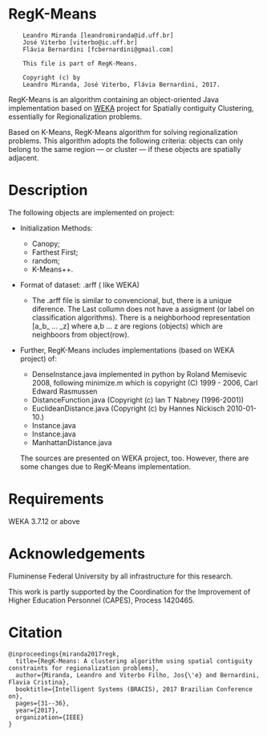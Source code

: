 # RegK-Means
```
    Leandro Miranda [leandromiranda@id.uff.br]
    José Viterbo [viterbo@ic.uff.br]
    Flávia Bernardini [fcbernardini@gmail.com]
    
    This file is part of RegK-Means.
    
    Copyright (c) by
    Leandro Miranda, José Viterbo, Flávia Bernardini, 2017.
```

RegK-Means is an algorithm containing an object-oriented Java implementation based on [WEKA](https://www.cs.waikato.ac.nz/ml/weka/) project for Spatially contiguity Clustering, essentially for Regionalization problems.

Based on K-Means, RegK-Means algorithm for solving regionalization problems. This algorithm adopts the following criteria: objects can only belong to the same region — or cluster — if these objects are spatially adjacent.

# Description

The following objects are implemented on project:

* Initialization Methods: 
  - Canopy;
  - Farthest First;
  - random;
  - K-Means++.

* Format of dataset: .arff ( like WEKA)
    - The .arff file is similar to convencional, but, there is a unique diference. The Last collumn does not have a assigment (or label on classification algorithms). There is a neighborhood representation [a_b_ ... _z] where a,b ... z are regions (objects) which are neighboors from object(row).

* Further, RegK-Means includes implementations (based on WEKA project) of:
  - DenseInstance.java implemented in python by Roland Memisevic 2008, following minimize.m which is copyright (C) 1999 - 2006, Carl Edward Rasmussen
  - DistanceFunction.java (Copyright (c) Ian T Nabney (1996-2001))
  - EuclideanDistance.java (Copyright (c) by Hannes Nickisch 2010-01-10.)
  - Instance.java
  - Instance.java
  - ManhattanDistance.java
  
  The sources are presented on WEKA project, too. However, there are some changes due to RegK-Means implementation. 




# Requirements
WEKA 3.7.12 or above

# Acknowledgements

Fluminense Federal University by all infrastructure for this research.

This work is partly supported by the Coordination for the Improvement of Higher Education Personnel (CAPES), Process 1420465.

# Citation

```
@inproceedings{miranda2017regk,
  title={RegK-Means: A clustering algorithm using spatial contiguity constraints for regionalization problems},
  author={Miranda, Leandro and Viterbo Filho, Jos{\'e} and Bernardini, Flavia Cristina},
  booktitle={Intelligent Systems (BRACIS), 2017 Brazilian Conference on},
  pages={31--36},
  year={2017},
  organization={IEEE}
}
```




